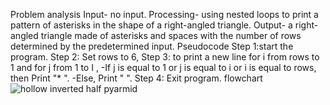 Problem analysis
Input- no input.
Processing- using nested loops to print a pattern of asterisks in the shape of a right-angled triangle.
Output-  a right-angled triangle made of asterisks and spaces with the number of rows determined by the predetermined input.
Pseudocode
Step 1:start the program.
Step 2: Set rows to 6, 
Step 3: to print a new line for i from rows to 1 and for j from 1 to I ,
-If j is equal to 1 or j is equal to i or i is equal to rows, then Print "* ".
-Else, Print "  ".
 Step 4: Exit program.
flowchart
![hollow inverted half pyarmid](https://github.com/YohannesGezahegn/Binary-Bombers/assets/149233041/1954c5a5-ef1b-46fb-9fd1-1b7cb8da1ce1)
